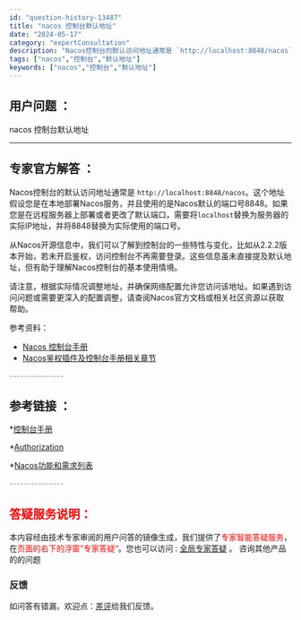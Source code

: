 ```yaml
---
id: "question-history-13487"
title: "nacos 控制台默认地址"
date: "2024-05-17"
category: "expertConsultation"
description: "Nacos控制台的默认访问地址通常是 `http://localhost:8848/nacos`。这个地址假设您是在本地部署Nacos服务，并且使用的是Nacos默认的端口号8848。如果您是在远程服务器上部署或者更改了默认端口，需要将`localhost`替换为服务器的实际IP地址，并将8848替"
tags: ["nacos","控制台","默认地址"]
keywords: ["nacos","控制台","默认地址"]
---
```


## 用户问题 ： 
 nacos 控制台默认地址  

---------------
## 专家官方解答 ：

Nacos控制台的默认访问地址通常是 `http://localhost:8848/nacos`。这个地址假设您是在本地部署Nacos服务，并且使用的是Nacos默认的端口号8848。如果您是在远程服务器上部署或者更改了默认端口，需要将`localhost`替换为服务器的实际IP地址，并将8848替换为实际使用的端口号。

从Nacos开源信息中，我们可以了解到控制台的一些特性与变化，比如从2.2.2版本开始，若未开启鉴权，访问控制台不再需要登录。这些信息虽未直接提及默认地址，但有助于理解Nacos控制台的基本使用情境。

请注意，根据实际情况调整地址，并确保网络配置允许您访问该地址。如果遇到访问问题或需要更深入的配置调整，请查阅Nacos官方文档或相关社区资源以获取帮助。

参考资料：
- [Nacos 控制台手册](http://console.nacos.io/nacos/index.html)
- [Nacos鉴权插件及控制台手册相关章节](../admin/console-guide.md#1.1)


<font color="#949494">---------------</font> 


## 参考链接 ：

*[控制台手册](https://nacos.io/docs/latest/guide/admin/console-guide)
 
 *[Authorization](https://nacos.io/docs/latest/guide/user/auth)
 
 *[Nacos功能和需求列表](https://nacos.io/docs/latest/archive/feature-list)


 <font color="#949494">---------------</font> 
 


## <font color="#FF0000">答疑服务说明：</font> 

本内容经由技术专家审阅的用户问答的镜像生成，我们提供了<font color="#FF0000">专家智能答疑服务</font>，在<font color="#FF0000">页面的右下的浮窗”专家答疑“</font>。您也可以访问 : [全局专家答疑](https://answer.opensource.alibaba.com/docs/intro) 。 咨询其他产品的的问题

### 反馈
如问答有错漏，欢迎点：[差评](https://ai.nacos.io/user/feedbackByEnhancerGradePOJOID?enhancerGradePOJOId=13912)给我们反馈。
